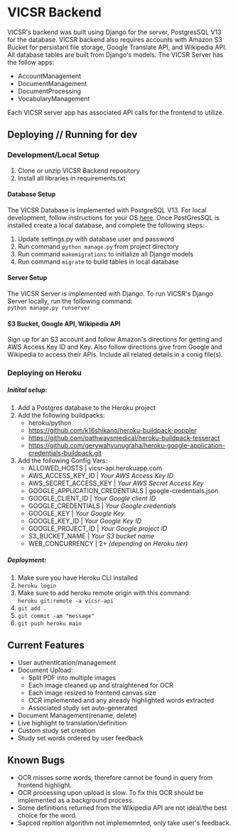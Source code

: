 # VICSR Backend

VICSR's backend was built using Django for the server, PostgresSQL V13 for the database. VICSR backend also requires accounts with Amazon S3 Bucket for persistant file storage, Google Translate API, and Wikipedia API. All database tables are built from Django's models. The VICSR Server has the follow apps:
* AccountManagement
* DocumentManagement
* DocumentProcessing
* VocabularyManagement              
                          
Each VICSR server app has associated API calls for the frontend to utilize. 

## Deploying // Running for dev

### Development/Local Setup
1) Clone or unzip VICSR Backend repository
2) Install all libraries in requirements.txt

#### Database Setup
The VICSR Database is implemented with PostgreSQL V13. For local development, follow instructions for your OS [here](https://www.postgresqltutorial.com/postgresql-getting-started/).  Once PostGresSQL is installed create a local database, and complete the following steps:
1) Update settings.py with database user and password
2) Run command ```python manage.py``` from project directory
3) Run command ```makemigrations``` to initialize all Django models
4) Run command ```migrate``` to build tables in local database

#### Server Setup
The VICSR Server is implemented with Django. To run VICSR's Django Server locally, run the following command:                    
```python manage.py runserver```

#### S3 Bucket, Google API, Wikipedia API
Sign up for an S3 account and follow Amazon's directions for getting and AWS Access Key ID and Key. Also follow directions give from Google and Wikipedia to access their APIs. Include all related details in a conig file(s). 

### Deploying on Heroku
##### Initital setup:
1) Add a Postgres database to the Heroku project
2) Add the following buildpacks:           
   * heroku/python            
   * https://github.com/k16shikano/heroku-buildpack-poppler   
   * https://github.com/pathwaysmedical/heroku-buildpack-tesseract              
   * https://github.com/gerywahyunugraha/heroku-google-application-credentials-buildpack.git
3) Add the following Config Vars:       
   * ALLOWED_HOSTS | vicsr-api.herokuapp.com  
   * AWS_ACCESS_KEY_ID | *Your AWS Access Key ID*
   * AWS_SECRET_ACCESS_KEY | *Your AWS Secret Access Key*
   * GOOGLE_APPLICATION_CREDENTIALS | google-credentials.json 
   * GOOGLE_CLIENT_ID | *Your Google client ID*
   * GOOGLE_CREDENTIALS | *Your Google credentials*
   * GOOGLE_KEY | *Your Google Key*
   * GOOGLE_KEY_ID | *Your Google Key ID*
   * GOOGLE_PROJECT_ID | *Your Google project ID*
   * S3_BUCKET_NAME | *Your S3 bucket name*
   * WEB_CONCURRENCY | 2+  *(depending on Heroku tier)*

##### Deployment:
1) Make sure you have Heroku CLI installed              
2) ```heroku login```                   
3) Make sure to add heroku remote origin with this command:        
 ```heroku git:remote -a vicsr-api```
4) ```git add .```
5) ```git commit -am "message"```
6)  ```git push heroku main```

## Current Features
- User authentication/management
- Document Upload:
     * Split PDF into multiple images
     * Each image cleaned up and straightened for OCR
     * Each image resized to frontend canvas size
     * OCR implemented and any already highlighted words extracted
     * Associated study set auto-generated
- Document Management(rename, delete)
- Live highlight to translation/definition 
- Custom study set creation
- Study set words ordered by user feedback

## Known Bugs
- OCR misses some words, therefore cannot be found in query from frontend highlight.
- OCR processing upon upload is slow.  To fix this OCR should be implemented as a background process.
- Some definitions returned from the Wikipedia API are not ideal/the best choice for the word.
- Sapced repition algorithm not implememnted, only take user's feedback. 
